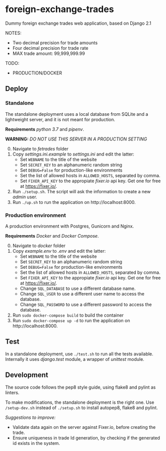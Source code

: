 # foreign-exchange-trades
Dummy foreign exchange trades web application, based on Django 2.1

NOTES:
* Two decimal precision for trade amounts
* Four decimal precision for trade rate
* MAX trade amount: 99,999,999.99

TODO:
* PRODUCTION/DOCKER


## Deploy

### Standalone
The standalone deployment uses a local database from SQLite and a lightweight server, and it is not meant for production.

**Requirements** _python 3.7_ and _pipenv_.

**WARNING:** _DO NOT USE THIS SERVER IN A PRODUCTION SETTING_

0. Navigate to _fetrades_ folder
1. Copy _settings.ini.example_ to _settings.ini_ and edit the latter:
	* Set `WEBNAME` to the title of the website
	* Set `SECRET_KEY` to an alphanumeric random string
	* Set `DEBUG=False` for production-like environments
	* Set the list of allowed hosts in `ALLOWED_HOSTS`, separated by comma.
	* Set `FIXER_API_KEY` to the appropiate _fixer.io_ api key. Get one for free at https://fixer.io/. 
2. Run `./setup.sh`. The script will ask the information to create a new _admin_ user.
3. Run `./up.sh` to run the application on http://localhost:8000.

### Production environment
A production environment with Postgres, Gunicorn and Nginx.

**Requirements** _Docker_ and _Docker Compose_.

0. Navigate to _docker_ folder
1. Copy _example.env_ to _.env_ and edit the latter:
	* Set `WEBNAME` to the title of the website
	* Set `SECRET_KEY` to an alphanumeric random string
	* Set `DEBUG=False` for production-like environments
	* Set the list of allowed hosts in `ALLOWED_HOSTS`, separated by comma.
	* Set `FIXER_API_KEY` to the appropiate _fixer.io_ api key. Get one for free at https://fixer.io/.
	* Change `SQL_DATABASE` to use a different database name.
	* Change `SQL_USER` to use a different user name to access the database.
	* Change `SQL_PASSWORD` to use a different password to access the database.
2. Run `sudo docker-compose build` to build the container
3. Run `sudo docker-compose up -d` to run the application on http://localhost:8000.


## Test
In a standalone deployment, use `./test.sh` to run all the tests available. Internally it uses _django.test_ module, a wrapper of _unittest_ module.


## Development
The source code follows the pep8 style guide, using flake8 and pylint as linters.

To make modifications, the standalone deployment is the right one. Use `/setup-dev.sh` instead of `./setup.sh` to install autopep8, flake8 and pylint.

_Suggestions to improve:_
* Validate data again on the server against Fixer.io, before creating the trade.
* Ensure uniqueness in trade Id generation, by checking if the generated id exists in the system.

